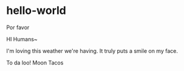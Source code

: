 # hello-world
Por favor

HI Humans~

I'm loving this weather we're having. It truly puts a smile on my face.

To da loo!
Moon Tacos
